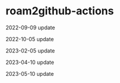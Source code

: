 # roam2github-actions
2022-09-09 update

2022-10-05 update

2023-02-05 update

2023-04-10 update

2023-05-10 update
